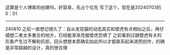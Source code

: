 这算是个人博客的创建吗，好容易，先占个位先
写了这个，现在是20240703的0：01
***
240810
之前一直想记很久了：自从发现猫的动态其实和壁虎有点相似之后，再仔细想二者太多重合的地方，已经能渐渐克服壁虎恐惧了
之前看到过跟壁虎有关的形象产生过不解和抗拒，回头想想本质确实如此所以才能联系起来进而创作，的确是非常超越的设计，真的很合理